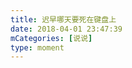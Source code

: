 ```yaml
---
title: 迟早哪天要死在键盘上
date: 2018-04-01 23:47:39
mCategories: [说说]
type: moment
---
```


<div id="pics-20180401234739"></div>

<script>
var data = [
    {"link": "2018-04-01_000000.jpeg", "type": "shuoshuo"}
];
picsRender(data, "pics-20180401234739");
</script>
